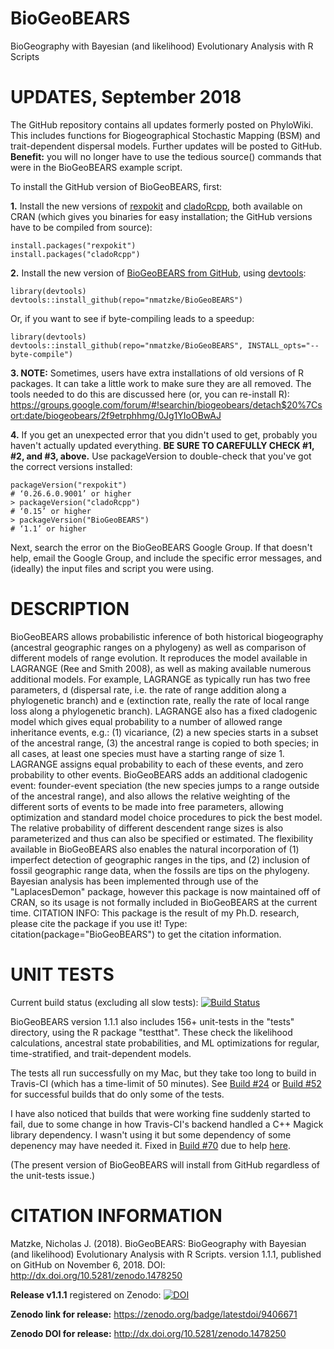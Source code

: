 # BioGeoBEARS
BioGeography with Bayesian (and likelihood) Evolutionary Analysis with R Scripts

# UPDATES, September 2018

The GitHub repository contains all updates formerly posted on PhyloWiki. This includes functions for Biogeographical Stochastic Mapping (BSM) and trait-dependent dispersal models. Further updates will be posted to GitHub. **Benefit:** you will no longer have to use the tedious source() commands that were in the BioGeoBEARS example script.

To install the GitHub version of BioGeoBEARS, first:

**1.** Install the new versions of [rexpokit](https://CRAN.R-project.org/package=rexpokit) and [cladoRcpp](https://CRAN.R-project.org/package=cladoRcpp), both available on CRAN (which gives you binaries for easy installation; the GitHub versions have to be compiled from source):

```
install.packages("rexpokit")
install.packages("cladoRcpp")
```

**2.** Install the new version of [BioGeoBEARS from GitHub](https://github.com/nmatzke/BioGeoBEARS), using [devtools](https://CRAN.R-project.org/package=devtools):

```
library(devtools)
devtools::install_github(repo="nmatzke/BioGeoBEARS")
```

Or, if you want to see if byte-compiling leads to a speedup:

```
library(devtools)
devtools::install_github(repo="nmatzke/BioGeoBEARS", INSTALL_opts="--byte-compile")
```

**3. NOTE:** Sometimes, users have extra installations of old versions of R packages. It can take a little work to make sure they are all removed. The tools needed to do this are discussed here (or, you can re-install R): https://groups.google.com/forum/#!searchin/biogeobears/detach$20%7Csort:date/biogeobears/2f9etrphhmg/0Jg1YIoOBwAJ


**4.** If you get an unexpected error that you didn't used to get, probably you haven't actually updated everything. **BE SURE TO CAREFULLY CHECK #1, #2, and #3, above.** Use packageVersion to double-check that you've got the correct versions installed:

```
packageVersion("rexpokit")
# ‘0.26.6.0.9001’ or higher
> packageVersion("cladoRcpp")
# ‘0.15’ or higher
> packageVersion("BioGeoBEARS")
# ‘1.1’ or higher
```

Next, search the error on the BioGeoBEARS Google Group. If that doesn't help, email the Google Group, and include the specific error messages, and (ideally) the input files and script you were using.


# DESCRIPTION

BioGeoBEARS allows probabilistic inference of both historical biogeography (ancestral geographic ranges on a phylogeny) as well as comparison of different models of range evolution. It reproduces the model available in LAGRANGE (Ree and Smith 2008), as well as making available numerous additional models. For example, LAGRANGE as typically run has two free parameters, d (dispersal rate, i.e. the rate of range addition along a phylogenetic branch) and e (extinction rate, really the rate of local range loss along a phylogenetic branch). LAGRANGE also has a fixed cladogenic model which gives equal probability to a number of allowed range inheritance events, e.g.: (1) vicariance, (2) a new species starts in a subset of the ancestral range, (3) the ancestral range is copied to both species; in all cases, at least one species must have a starting range of size 1. LAGRANGE assigns equal probability to each of these events, and zero probability to other events. BioGeoBEARS adds an additional cladogenic event: founder-event speciation (the new species jumps to a range outside of the ancestral range), and also allows the relative weighting of the different sorts of events to be made into free parameters, allowing optimization and standard model choice procedures to pick the best model. The relative probability of different descendent range sizes is also parameterized and thus can also be specified or estimated. The flexibility available in BioGeoBEARS also enables the natural incorporation of (1) imperfect detection of geographic ranges in the tips, and (2) inclusion of fossil geographic range data, when the fossils are tips on the phylogeny. Bayesian analysis has been implemented through use of the "LaplacesDemon" package, however this package is now maintained off of CRAN, so its usage is not formally included in BioGeoBEARS at the current time. CITATION INFO: This package is the result of my Ph.D. research, please cite the package if you use it! Type: citation(package="BioGeoBEARS") to get the citation information.


# UNIT TESTS

Current build status (excluding all slow tests): [![Build Status](https://travis-ci.org/nmatzke/BioGeoBEARS.svg?branch=master)](https://travis-ci.org/nmatzke/BioGeoBEARS)

BioGeoBEARS version 1.1.1 also includes 156+ unit-tests in the "tests" directory, using the R package "testthat". These check the likelihood calculations, ancestral state probabilities, and ML optimizations for regular, time-stratified, and trait-dependent models.

The tests all run successfully on my Mac, but they take too long to build in Travis-CI (which has a time-limit of 50 minutes). See [Build #24](https://travis-ci.org/nmatzke/BioGeoBEARS/builds/439942601) or [Build #52](https://travis-ci.org/nmatzke/BioGeoBEARS/builds/451188909) for successful builds that do only some of the tests.

I have also noticed that builds that were working fine suddenly started to fail, due to some change in how Travis-CI's backend handled a C++ Magick library dependency. I wasn't using it but some dependency of some depenency may have needed it. Fixed in [Build #70](https://travis-ci.org/nmatzke/BioGeoBEARS/builds/472808886) due to help [here](https://github.com/travis-ci/travis-ci/issues/9625#issuecomment-389931623).

(The present version of BioGeoBEARS will install from GitHub regardless of the unit-tests issue.)

# CITATION INFORMATION
Matzke, Nicholas J. (2018). BioGeoBEARS: BioGeography with Bayesian (and likelihood) Evolutionary Analysis with R Scripts. version 1.1.1, published on GitHub on November 6, 2018. DOI: http://dx.doi.org/10.5281/zenodo.1478250

**Release v1.1.1** registered on Zenodo: [![DOI](https://zenodo.org/badge/9406671.svg)](https://zenodo.org/badge/latestdoi/9406671)

**Zenodo link for release:** https://zenodo.org/badge/latestdoi/9406671

**Zenodo DOI for release:** http://dx.doi.org/10.5281/zenodo.1478250

